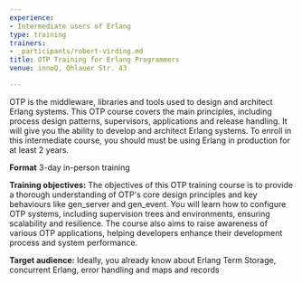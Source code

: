 ```yaml
---
experience:
- Intermediate users of Erlang
type: training
trainers:
- _participants/robert-virding.md
title: OTP Training for Erlang Programmers
venue: innoQ, Ohlauer Str. 43

---
```

OTP is the middleware, libraries and tools used to design and architect Erlang systems. This OTP course covers the main principles, including process design patterns, supervisors, applications and release handling. It will give you the ability to develop and architect Erlang systems. To enroll in this intermediate course, you should must be using Erlang in production for at least 2 years.

**Format**
3-day in-person training

**Training objectives:**
The objectives of this OTP training course is to provide a thorough understanding of OTP's core design principles and key behaviours like gen_server and gen_event. 
You will learn how to configure OTP systems, including supervision trees and environments, ensuring scalability and resilience. 
The course also aims to raise awareness of various OTP applications, helping developers enhance their development process and system performance.

**Target audience:**
Ideally, you already know about Erlang Term Storage, concurrent Erlang, error handling and maps and records
